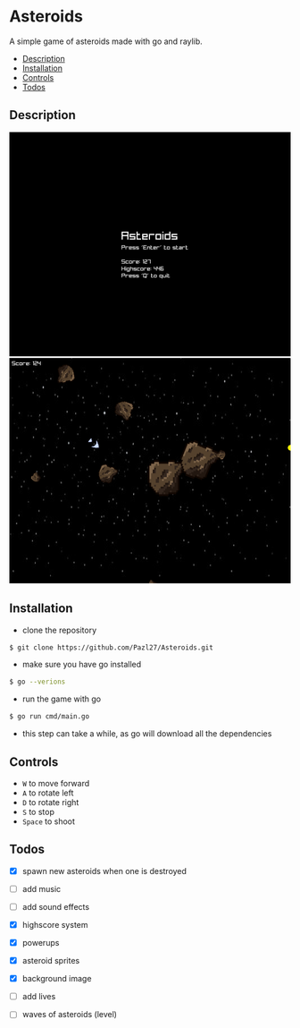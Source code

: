 # Asteroids

A simple game of asteroids made with go and raylib.

- [Description](#description)
- [Installation](#installation)
- [Controls](#controls)
- [Todos](#todos)

## Description
![gameplay](./Screenshots/menu_2.png)
![gameplay](./Screenshots/gameplay_2.png)

## Installation
- clone the repository
```bash
$ git clone https://github.com/Pazl27/Asteroids.git
```
- make sure you have go installed
```bash
$ go --verions
```
- run the game with go
```bash
$ go run cmd/main.go
```
- this step can take a while, as go will download all the dependencies


## Controls 
- `W` to move forward
- `A` to rotate left
- `D` to rotate right
- `S` to stop
- `Space` to shoot

## Todos
- [x] spawn new asteroids when one is destroyed
- [ ] add music
- [ ] add sound effects
- [x] highscore system
- [x] powerups
- [x] asteroid sprites
- [x] background image 
- [ ] add lives
- [ ] waves of asteroids (level)

